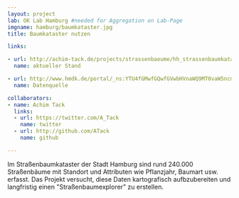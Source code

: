 ```yaml
---
layout: project
lab: OK Lab Hamburg #needed for Aggregation on Lab-Page
imgname: hamburg/baumkataster.jpg
title: Baumkataster nutzen

links:

- url: http://achim-tack.de/projects/strassenbaeume/hh_strassenbaumkataster.html
  name: aktueller Stand

- url: http://www.hmdk.de/portal/_ns:YTU4fGMwfGQwfGVwbHVnaWQ9MT0vaW5ncmlkLWdyb3VwOmRzYy1zY3JpcHRlZC1pbnRlcm5ldHxlZG9jdXVpZD0xPUQzRkE3OTZGLTNEMTItNDc4NC1CN0YyLUUxOTg1NTQ3MkQyQQ__/search-detail.psml;jsessionid=7079CB7853A5FFD7B935CBEFFF66AD8F
  name: Datenquelle

collaborators:
- name: Achim Tack
  links:
  - url: https://twitter.com/A_Tack
    name: twitter
  - url: http://github.com/ATack
    name: github

---
```


Im Straßenbaumkataster der Stadt Hamburg sind rund 240.000 Straßenbäume mit Standort und Attributen wie Pflanzjahr, Baumart usw. erfasst. Das Projekt versucht, diese Daten kartografisch aufbzubereiten und langfristig einen "Straßenbaumexplorer" zu erstellen.
